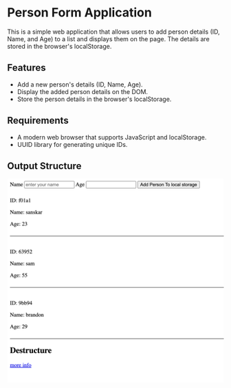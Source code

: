 # Person Form Application

This is a simple web application that allows users to add person details (ID, Name, and Age) to a list and displays them on the page. The details are stored in the browser's localStorage.

## Features

- Add a new person's details (ID, Name, Age).
- Display the added person details on the DOM.
- Store the person details in the browser's localStorage.

## Requirements

- A modern web browser that supports JavaScript and localStorage.
- UUID library for generating unique IDs.

## Output Structure

![Output](./util/output.png)

